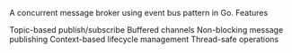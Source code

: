 A concurrent message broker using event bus pattern in Go.
Features

Topic-based publish/subscribe
Buffered channels
Non-blocking message publishing
Context-based lifecycle management
Thread-safe operations